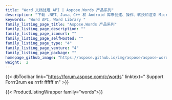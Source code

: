 ```yaml
---
title: "Word 文档处理 API | Aspose.Words 产品系列"
description: "下载 .NET、Java、C++ 和 Android 库来创建、操作、转换和渲染 Microsoft Word 文档。系列还包括 Reporting Services、SharePoint 和 JasperReports 的扩展、解决方案和导出器。"
keywords: "Word API, Word Library "
family_listing_page_title: "Aspose.Words 产品系列"
family_listing_page_description: ""
family_listing_page_iconurl: ""
family_listing_page_selfHosted: ""
family_listing_page_type: "4"
family_listing_page_venture: "4"
family_listing_page_package: ""
homepage_github_image: "https://aspose.github.io/img/aspose/aspose-words.png"
weight:  2
---
```


{{< dbToolbar link="https://forum.aspose.com/c/words" linktext=" Support Forrr3rum ee rrrfr  ffffff m" >}}

{{< ProductListingWrapper family="words">}}

